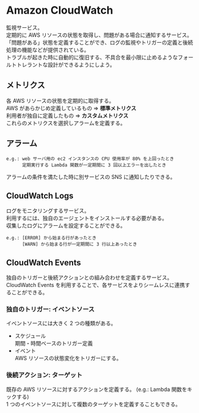 # Amazon CloudWatch  
監視サービス。  
定期的に AWS リソースの状態を取得し、問題がある場合に通知するサービス。  
「問題がある」状態を定義することができ、ログの監視やトリガーの定義と後続処理の機能などが提供されている。  
トラブルが起きた時に自動的に復旧する、不具合を最小限に止めるようなフォールトトレラントな設計ができるようにしよう。  

## メトリクス
各 AWS リソースの状態を定期的に取得する。  
AWS があらかじめ定義しているもの => **標準メトリクス**  
利用者が独自に定義したもの => **カスタムメトリクス**  
これらのメトリクスを選択しアラームを定義する。  

## アラーム
```
e.g.: web サーバ用の ec2 インスタンスの CPU 使用率が 80% を上回ったとき
      定期実行する Lambda 関数が一定期間に 3 回以上エラーを出したとき
```
アラームの条件を満たした時に別サービスの SNS に通知したりできる。  

## CloudWatch Logs
ログをモニタリングするサービス。  
利用するには、独自のエージェントをインストールする必要がある。  
収集したログにアラームを設定することができる。  
```
e.g.: [ERROR] から始まる行があったとき
      [WARN] から始まる行が一定期間に 3 行以上あったとき
```

## CloudWatch Events
独自のトリガーと後続アクションとの組み合わせを定義するサービス。  
CloudWatch Events を利用することで、各サービスをよりシームレスに連携することができる。  

### 独自のトリガー: イベントソース  
イベントソースには大きく 2 つの種類がある。  
- スケジュール  
  期間・時間ベースのトリガー定義  
- イベント  
  AWS リソースの状態変化をトリガーにする。  

### 後続アクション: ターゲット  
既存の AWS リソースに対するアクションを定義する。 (e.g.: Lambda 関数をキックする)  
1 つのイベントソースに対して複数のターゲットを定義することもできる。  
